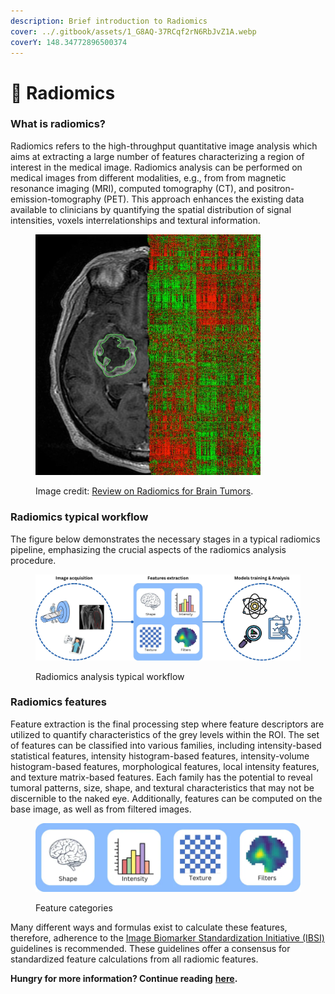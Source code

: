 ```yaml
---
description: Brief introduction to Radiomics
cover: ../.gitbook/assets/1_G8AQ-37RCqf2rN6RbJvZ1A.webp
coverY: 148.34772896500374
---
```


# 🧠 Radiomics

### What is radiomics?

Radiomics refers to the high-throughput quantitative image analysis which aims at extracting a large number of features characterizing a region of interest in the medical image. Radiomics analysis can be performed on medical images from different modalities, e.g., from from magnetic resonance imaging (MRI), computed tomography (CT), and positron-emission-tomography (PET). This approach enhances the existing data available to clinicians by quantifying the spatial distribution of signal intensities, voxels interrelationships and textural information.

<figure><img src="../.gitbook/assets/1_xyKWod1e-L2WJp4asly68w.webp" alt="" width="360"><figcaption><p>Image credit: <a href="https://med.stanford.edu/gevaertlab/ReviewRadiomicsBrain.html">Review on Radiomics for Brain Tumors</a>.</p></figcaption></figure>

### Radiomics typical workflow

The figure below demonstrates the necessary stages in a typical radiomics pipeline, emphasizing the crucial aspects of the radiomics analysis procedure.

<figure><img src="../.gitbook/assets/1_HAKPcI7WxSPdfKOO-wqMDw.webp" alt=""><figcaption><p>Radiomics analysis typical workflow</p></figcaption></figure>

### Radiomics features

Feature extraction is the final processing step where feature descriptors are utilized to quantify characteristics of the grey levels within the ROI. The set of features can be classified into various families, including intensity-based statistical features, intensity histogram-based features, intensity-volume histogram-based features, morphological features, local intensity features, and texture matrix-based features. Each family has the potential to reveal tumoral patterns, size, shape, and textural characteristics that may not be discernible to the naked eye. Additionally, features can be computed on the base image, as well as from filtered images.

<figure><img src="../.gitbook/assets/1_pDFLhzKeH-vEjHaXFKztaQ.webp" alt=""><figcaption><p>Feature categories</p></figcaption></figure>

Many different ways and formulas exist to calculate these features, therefore, adherence to the [Image Biomarker Standardization Initiative (IBSI)](https://theibsi.github.io/) guidelines is recommended. These guidelines offer a consensus for standardized feature calculations from all radiomic features.

**Hungry for more information? Continue reading** [**here**](https://medium.com/@mahdiall99/radiomics-in-medical-imaging-a-brief-introduction-3208863aae87)**.**

